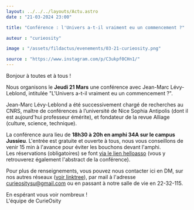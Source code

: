 ```yaml
---
layout: ../../../layouts/Actu.astro
date : "21-03-2024 23:00"

title: "Conférence : l'Univers a-t-il vraiment eu un commencement ?"

auteur : "curieosity" 

image : "/assets/fildactus/evenements/03-21-curieosity.png"

source : "https://www.instagram.com/p/C3ukpf0CHn1/"
---
```


Bonjour à toutes et à tous !

Nous organisons le __Jeudi 21 Mars__ une conférence avec Jean-Marc Lévy-Leblond, intitulée "L'Univers a-t-il vraiment eu un commencement ?".

Jean-Marc Lévy-Leblond a été successivement chargé de recherches au CNRS, maître de conférences à l’université de Nice Sophia Antipolis (dont il est aujourd'hui professeur émérite), et fondateur de la revue Alliage (culture, science, technique).

La conférence aura lieu de __18h30 à 20h en amphi 34A sur le campus Jussieu__. L'entrée est gratuite et ouverte à tous, nous vous conseillons de venir 15 min à l'avance pour éviter les bouchons devant l'amphi.  
Les réservations (obligatoires) se font [via le lien helloasso](https://www.helloasso.com/associations/curieosity/evenements/l-univers-a-t-il-vraiment-eu-un-commencement) (vous y retrouverez également l'abstract de la conférence).

Pour plus de renseignements, vous pouvez nous contacter ici en DM, sur nos autres réseaux ([voir linktree](https://linktr.ee/curieosity)), par mail à l'adresse curieositysu@gmail.com ou en passant à notre salle de vie en 22-32-115.

En espérant vous voir nombreux !  
L'équipe de CurieOsity
